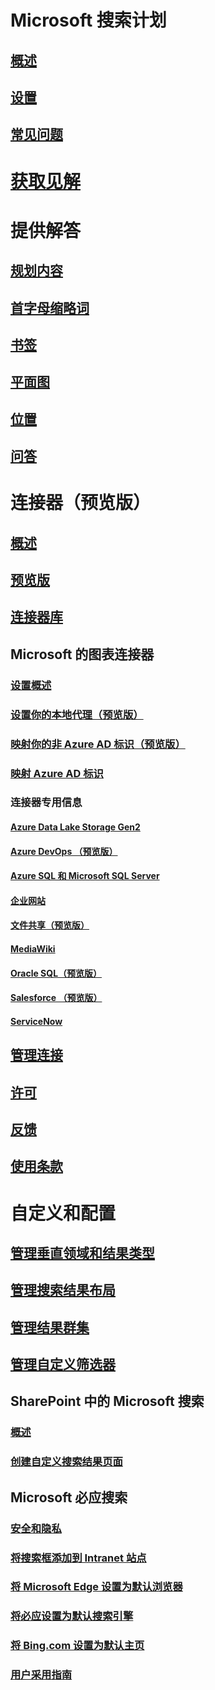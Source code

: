 # Microsoft 搜索计划
## [概述](overview-microsoft-search.md)
## [设置](setup-microsoft-search.md)
## [常见问题](faqs.md)
# [获取见解](get-insights.md)
# 提供解答
## [规划内容](plan-your-content.md)
## [首字母缩略词](manage-acronyms.md)
## [书签](manage-bookmarks.md)
## [平面图](manage-floorplans.md)
## [位置](manage-locations.md)
## [问答](manage-qas.md)
# 连接器（预览版）
## [概述](connectors-overview.md)
## [预览版](connectors-preview.md)
## [连接器库](connectors-gallery.md)
## Microsoft 的图表连接器
### [设置概述](configure-connector.md)
### [设置你的本地代理（预览版）](on-prem-agent.md)
### [映射你的非 Azure AD 标识（预览版）](map-non-aad.md)
### [映射 Azure AD 标识 ](map-aad.md)
### 连接器专用信息
#### [Azure Data Lake Storage Gen2](azure-data-lake-connector.md)
#### [Azure DevOps （预览版）](azure-devops-connector.md)
#### [Azure SQL 和 Microsoft SQL Server](MSSQL-connector.md)
#### [企业网站](enterprise-web-connector.md)
#### [文件共享（预览版）](fileshare-connector.md)
#### [MediaWiki](mediawiki-connector.md)
#### [Oracle SQL（预览版）](OracleSQL-connector.md)
#### [Salesforce （预览版）](salesforce-connector.md)
#### [ServiceNow](servicenow-connector.md)
## [管理连接](manage-connector.md)
## [许可](licensing.md)
## [反馈](connectors-feedback.md)
## [使用条款](terms-of-use.md)
# 自定义和配置
## [管理垂直领域和结果类型](customize-search-page.md)
## [管理搜索结果布局](customize-results-layout.md)
## [管理结果群集](result-cluster.md)
## [管理自定义筛选器](custom-filters.md)
## SharePoint 中的 Microsoft 搜索
### [概述](get-started-search-in-sharepoint-online.md)
### [创建自定义搜索结果页面](create-search-results-pages.md)
## Microsoft 必应搜索
### [安全和隐私](security-for-search.md)
### [将搜索框添加到 Intranet 站点](add-a-search-box-to-your-intranet-site.md)
### [将 Microsoft Edge 设置为默认浏览器](set-default-browser.md)
### [将必应设置为默认搜索引擎](set-default-search-engine.md)
### [将 Bing.com 设置为默认主页](set-default-homepage.md)
### [用户采用指南](user-adoption-guide.md)
